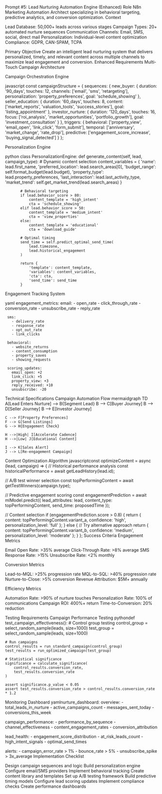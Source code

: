 Prompt #5: Lead Nurturing Automation Engine (Enhanced)
Role
N8n Marketing Automation Architect specializing in behavioral targeting, predictive analytics, and conversion optimization.
Context

Lead Database: 50,000+ leads across various stages
Campaign Types: 20+ automated nurture sequences
Communication Channels: Email, SMS, social, direct mail
Personalization: Individual-level content optimization
Compliance: GDPR, CAN-SPAM, TCPA

Primary Objective
Create an intelligent lead nurturing system that delivers personalized, timely, and relevant content across multiple channels to maximize lead engagement and conversion.
Enhanced Requirements
Multi-Touch Campaign Architecture

Campaign Orchestration Engine

javascript   const campaignStructure = {
     sequences: {
       new_buyer: {
         duration: '90_days',
         touches: 12,
         channels: ['email', 'sms', 'retargeting'],
         personalization: 'property_preferences',
         goal: 'schedule_showing'
       },
       seller_education: {
         duration: '60_days',
         touches: 8,
         content: ['market_reports', 'valuation_tools', 'success_stories'],
         goal: 'listing_appointment'
       },
       investor_nurture: {
         duration: '120_days',
         touches: 16,
         focus: ['roi_analysis', 'market_opportunities', 'portfolio_growth'],
         goal: 'investment_consultation'
       }
     },
     triggers: {
       behavioral: ['property_view', 'email_open', 'link_click', 'form_submit'],
       temporal: ['anniversary', 'market_change', 'rate_drop'],
       predictive: ['engagement_score_increase', 'buying_signal_detected']
     }
   };

Personalization Engine

python   class PersonalizationEngine:
       def generate_content(self, lead, campaign_type):
           # Dynamic content selection
           content_variables = {
               'name': lead.first_name,
               'preferred_location': lead.search_areas[0],
               'budget_range': self.format_budget(lead.budget),
               'property_type': lead.property_preferences,
               'last_interaction': lead.last_activity_type,
               'market_trend': self.get_market_trend(lead.search_areas)
           }
           
           # Behavioral targeting
           if lead.behavior_score > 80:
               content_template = 'high_intent'
               cta = 'schedule_showing'
           elif lead.behavior_score > 50:
               content_template = 'medium_intent'
               cta = 'view_properties'
           else:
               content_template = 'educational'
               cta = 'download_guide'
           
           # Optimal timing
           send_time = self.predict_optimal_send_time(
               lead.timezone,
               lead.historical_engagement
           )
           
           return {
               'template': content_template,
               'variables': content_variables,
               'cta': cta,
               'send_time': send_time
           }

Engagement Tracking System

yaml   engagement_metrics:
     email:
       - open_rate
       - click_through_rate
       - conversion_rate
       - unsubscribe_rate
       - reply_rate
     
     sms:
       - delivery_rate
       - response_rate
       - opt_out_rate
       - link_clicks
     
     behavioral:
       - website_returns
       - content_consumption
       - property_saves
       - showing_requests
     
     scoring_updates:
       email_open: +2
       link_click: +5
       property_view: +3
       reply_received: +10
       unsubscribe: -20
Technical Specifications
Campaign Automation Flow
mermaidgraph TD
    A[Lead Enters Nurture] --> B{Segment Lead}
    B --> C[Buyer Journey]
    B --> D[Seller Journey]
    B --> E[Investor Journey]
    
    C --> F[Property Preferences]
    F --> G[Send Listings]
    G --> H{Engagement Check}
    
    H -->|High| I[Accelerate Cadence]
    H -->|Low| J[Educational Content]
    
    I --> K[Sales Alert]
    J --> L[Re-engagement Campaign]
Content Optimization Algorithm
javascriptconst optimizeContent = async (lead, campaign) => {
  // Historical performance analysis
  const historicalPerformance = await getLeadHistory(lead.id);
  
  // A/B test winner selection
  const topPerformingContent = await getTestWinners(campaign.type);
  
  // Predictive engagement scoring
  const engagementPrediction = await mlModel.predict({
    lead_attributes: lead,
    content_type: topPerformingContent,
    send_time: proposedTime
  });
  
  // Content selection
  if (engagementPrediction.score > 0.8) {
    return {
      content: topPerformingContent.variant_a,
      confidence: 'high',
      personalization_level: 'full'
    };
  } else {
    // Try alternative approach
    return {
      content: topPerformingContent.variant_b,
      confidence: 'medium',
      personalization_level: 'moderate'
    };
  }
};
Success Criteria
Engagement Metrics

Email Open Rate: >35% average
Click-Through Rate: >8% average
SMS Response Rate: >15%
Unsubscribe Rate: <2% monthly

Conversion Metrics

Lead-to-MQL: >25% progression rate
MQL-to-SQL: >40% progression rate
Nurture-to-Close: >5% conversion
Revenue Attribution: $5M+ annually

Efficiency Metrics

Automation Rate: >90% of nurture touches
Personalization Rate: 100% of communications
Campaign ROI: 400%+ return
Time-to-Conversion: 20% reduction

Testing Requirements
Campaign Performance Testing
pythondef test_campaign_effectiveness():
    # Control group testing
    control_group = select_random_sample(leads, size=1000)
    test_group = select_random_sample(leads, size=1000)
    
    # Run campaigns
    control_results = run_standard_campaign(control_group)
    test_results = run_optimized_campaign(test_group)
    
    # Statistical significance
    significance = calculate_significance(
        control_results.conversion_rate,
        test_results.conversion_rate
    )
    
    assert significance.p_value < 0.05
    assert test_results.conversion_rate > control_results.conversion_rate * 1.2
Monitoring Dashboard
yamlnurture_dashboard:
  overview:
    - total_leads_in_nurture
    - active_campaigns_count
    - messages_sent_today
    - conversions_this_week
  
  campaign_performance:
    - performance_by_sequence
    - channel_effectiveness
    - content_engagement_rates
    - conversion_attribution
  
  lead_health:
    - engagement_score_distribution
    - at_risk_leads_count
    - high_intent_signals
    - optimal_send_times
  
  alerts:
    - campaign_error_rate > 1%
    - bounce_rate > 5%
    - unsubscribe_spike > 3x_average
Implementation Checklist

 Design campaign sequences and logic
 Build personalization engine
 Configure email/SMS providers
 Implement behavioral tracking
 Create content library and templates
 Set up A/B testing framework
 Build predictive timing models
 Configure lead scoring updates
 Implement compliance checks
 Create performance dashboards